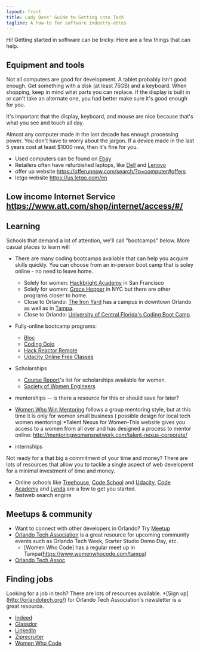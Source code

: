 ```yaml
---
layout: front
title: Lady Devs' Guide to Getting into Tech
tagline: A how-to for software industry-ettes 
---
```


Hi! Getting started in software can be tricky. Here are a few things that can help.


## Equipment and tools

Not all computers are good for development. A tablet probably isn't good enough. Get something with a disk (at least 75GB) and a keyboard. When shopping, keep in mind what parts you can replace. If the display is built in or can't take an alternate one, you had better make sure it's good enough for you.

It's important that the display, keyboard, and mouse are nice because that's what you see and touch all day.

Almost any computer made in the last decade has enough processing power. You don't have to worry about the jargon. If a device made in the last 5 years cost at least $1000 new, then it's fine for you.

* Used computers can be found on [Ebay](http://ebay.com)
* Retailers often have refurbished laptops, like [Dell](https://www.dellrefurbished.com/) and [Lenovo](http://outlet.lenovo.com/)
* offer up  website https://offerupnow.com/search/?q=computer#offers
* letgo website https://us.letgo.com/en

## Low income Internet Service https://www.att.com/shop/internet/access/#/

## Learning

Schools that demand a lot of attention, we'll call "bootcamps" below. More casual places to learn will 

* There are many coding bootcamps available that can help you acquire skills quickly. You can choose from an in-person boot camp that is soley online - no need to leave home.
  * Solely for women: [Hackbright Academy](https://hackbrightacademy.com/) in San Francisco
  * Solely for women: [Grace Hopper](http://www.gracehopper.com/) in NYC but there are other programs closer to home.
  * Close to Orlando: [The Iron Yard](https://www.theironyard.com/locations/orlando.html) has a campus in downtown Orlando as well as in [Tampa](https://www.theironyard.com/locations/tampa-bay.html).
  * Close to Orlando: [University of Central Florida's Coding Boot Camp](https://codingbootcamp.ce.ucf.edu/).

* Fully-online bootcamp programs:
  * [Bloc](https://www.bloc.io/web-developer-career-bootcamp)
  * [Coding Dojo](http://www.codingdojo.com/)
  * [Hack Reactor Remote](http://www.hackreactor.com/remote/)
  * [Udacity Online Free Classes](https://www.udacity.com/)

* Scholarships
  * [Course Report](https://www.coursereport.com/blog/bootcamp-scholarships-for-women-a-comprehensive-list)'s list for scholarships available for women.
  * [Society of Women Engineers](http://societyofwomenengineers.swe.org/scholarships)
* mentorships -- is there a resource for this or should save for later?
* [Women Who Win Mentoring](http://nawboorlando.org/calendar/2017/2/16/women-who-win-mentoring) follows a group mentoring style, but at this time it is only for women small business ( possible design for local tech women mentoring)
*Talent Nexus for Women-This website gives you access to a women from all over and has designed a process to mentor online: http://mentoringwomensnetwork.com/talent-nexus-corporate/

* internships


Not ready for a that big a commitment of your time and money? There are lots of resources that allow you to tackle a single aspect of web developemt for a minimal investment of time and money.
* Online schools like [Treehouse](https://teamtreehouse.com/join/start-trial), [Code School](https://www.codeschool.com/) and [Udacity](https://www.udacity.com/), [Code Academy](https://www.codecademy.com/learn/web) and [Lynda](https://www.lynda.com/Web-Development-training-tutorials/1471-0.html) are a few to get you started.
* fastweb search engine

## Meetups & community
* Want to connect with other developers in Orlando? Try [Meetup](https://www.meetup.com/)
* [Orlando Tech Association](http://week.orlandotech.org/events) is a great resource for upcoming community events such as Orlando Tech Week, Starter Studio Demo Day, etc.
  * [Women Who Code] has a regular meet up in Tampa(https://www.womenwhocode.com/tampa)
* [Orlando Tech Assoc](http://orlandotech.org/)



## Finding jobs

Looking for a job in tech? There are lots of resources available.
*[Sign up] (http://orlandotech.org/) for Orlando Tech Association's newsletter is a great resource.
* [Indeed](http://www.indeed.com/)
* [Glassdor](https://www.glassdoor.com/index.htm)
* [LinkedIn](https://www.linkedin.com/)
* [Ziprecruiter](https://www.ziprecruiter.com/)
* [Women Who Code](https://www.womenwhocode.com/jobs)
